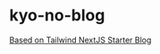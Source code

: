 # kyo-no-blog

[Based on Tailwind NextJS Starter Blog](https://github.com/timlrx/tailwind-nextjs-starter-blog)
